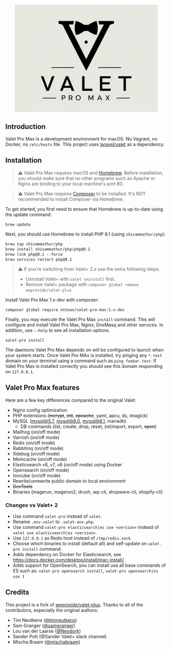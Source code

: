 <p align="center"><img width="447" src="images/logo.png"></p>

## Introduction

Valet Pro Max is a development environment for macOS. No Vagrant, no Docker, no `/etc/hosts` file. This project uses 
[laravel/valet](https://github.com/laravel/valet) as a dependency.


## Installation

> :warning: Valet Pro Max requires macOS and [Homebrew](https://brew.sh/). Before installation, you should make sure that no 
> other programs such as Apache or Nginx are binding to your local machine's port 80.

> :warning: Valet Pro Max requires [Composer](https://getcomposer.org/) to be installed. It's NOT recommended to install Composer via Homebrew. 

To get started, you first need to ensure that Homebrew is up-to-date using the update command:
```shell
brew update
```

Next, you should use Homebrew to install PHP 8.1 (using `shivammathur/php`):
```shell
brew tap shivammathur/php
brew install shivammathur/php/php@8.1
brew link php@8.1 --force
brew services restart php@8.1
```

> :warning: If you're switching from Valet+ 2.x use the extra following steps.
> - Uninstall Valet+ with `valet uninstall` first.
> - Remove Valet+ package with `composer global remove weprovide/valet-plus`.

Install Valet Pro Max 1.x-dev with composer:
```shell
composer global require nntoan/valet-pro-max:1.x-dev
```

Finally, you may execute the Valet Pro Max `install` command. This will configure and install Valet Pro Max, Nginx, DnsMasq and other
services. In addition, use `--help` to see all installation options. 
```shell
valet-pro install
```

The daemons Valet Pro Max depends on will be configured to launch when your system starts. Once Valet Pro MAx is installed, try pinging
any `*.test` domain on your terminal using a command such as `ping foobar.test`. If Valet Pro Max is installed correctly you 
should see this domain responding on `127.0.0.1`.

## Valet Pro Max features

Here are a few key differences compared to the original Valet:

- Nginx config optimization
- PHP extensions (~~mcrypt~~, ~~intl~~, ~~opcache~~, yaml, apcu, ds, imagick)
- MySQL (mysql@5.7, mysql@8.0, mysql@8.1, mariadb)
  - DB commands (list, create, drop, reset, (re)import, export, ~~open~~)
- Mailhog (on/off mode)
- Varnish (on/off mode)
- Redis (on/off mode)
- Rabbitmq (on/off mode)
- Xdebug (on/off mode)
- Memcache (on/off mode)
- Elasticsearch v6, v7, v8 (on/off mode) using Docker 
- Opensearch (on/off mode)
- Ioncube (on/off mode)
- Rewrite/unrewrite public domain to local environment
- ~~DevTools~~
- Binaries (magerun, magerun2, drush, wp-cli, shopware-cli, shopify-cli)

### Changes vs Valet+ 2

- Use command `valet-pro` instead of `valet`.
- Rename `.env.valet` to `.valet-env.php`.
- Use command `valet-pro elasticsearch|es use <version>` instead of `valet use elasticsearch|es <version>`.
- Use `127.0.0.1` as Redis host instead of `/tmp/redis.sock`.
- Choose which binaries to install (default all) and self-update on `valet-pro install` command.
- Adds dependency on Docker for Elasticsearch, see https://docs.docker.com/desktop/install/mac-install/
- Adds support for OpenSearch, you can install use all base commands of ES such as: `valet-pro opensearch install`, `valet-pro opensearch|os use 1`

## Credits

This project is a fork of [weprovide/valet-plus](https://github.com/weprovide/valet-plus). Thanks to all of the contributors, especially the original authors:

- Tim Neutkens ([@timneutkens](https://github.com/timneutkens))
- Sam Granger ([@samgranger](https://github.com/samgranger))
- Lou van der Laarse ([@Neodork](https://github.com/Neodork))
- Sander Pott (@Sander Valet+ slack channel)
- Mischa Braam ([@mischabraam](https://github.com/mischabraam))